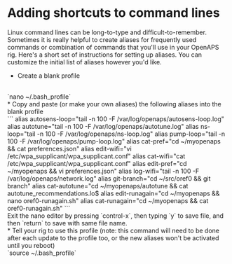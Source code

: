 # Adding shortcuts to command lines

Linux command lines can be long-to-type and difficult-to-remember.  Sometimes it is really helpful to create aliases for frequently used commands or combination of commands that you'll use in your OpenAPS rig.  Here's a short set of instructions for setting up aliases.  You can customize the initial list of aliases however you'd like.

* Create a blank profile
<br>
`nano ~/.bash_profile`
<br>
* Copy and paste (or make your own aliases) the following aliases into the blank profile
<br>
```
alias autosens-loop="tail -n 100 -F /var/log/openaps/autosens-loop.log"
alias autotune="tail -n 100 -F /var/log/openaps/autotune.log"
alias ns-loop="tail -n 100 -F /var/log/openaps/ns-loop.log"
alias pump-loop="tail -n 100 -F /var/log/openaps/pump-loop.log"
alias cat-pref="cd ~/myopenaps && cat preferences.json"
alias edit-wifi="vi /etc/wpa_supplicant/wpa_supplicant.conf"
alias cat-wifi="cat /etc/wpa_supplicant/wpa_supplicant.conf"
alias edit-pref="cd ~/myopenaps && vi preferences.json"
alias log-wifi="tail -n 100 -F /var/log/openaps/network.log"
alias git-branch="cd ~/src/oref0 && git branch"
alias cat-autotune="cd ~/myopenaps/autotune && cat autotune_recommendations.lo$
alias edit-runagain="cd ~/myopenaps && nano oref0-runagain.sh"
alias cat-runagain="cd ~/myopenaps && cat oref0-runagain.sh"
```
<br>
Exit the nano editor by pressing `control-x`, then typing `y` to save file, and then `return` to save with same file name.
<br>
* Tell your rig to use this profile (note: this command will need to be done after each update to the profile too, or the new aliases won't be activated until you reboot)
<br>
`source ~/.bash_profile`
